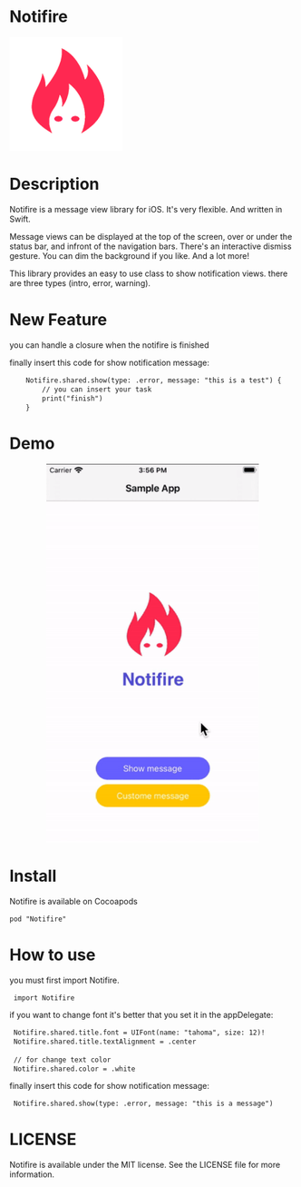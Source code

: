 # Notifire

<img src ="Screenshots/logo.png" width=200 />

# Description
Notifire is a message view library for iOS. It's very flexible. And written in Swift.

Message views can be displayed at the top of the screen, over or under the status bar, and infront of the navigation bars. There's an interactive dismiss gesture. You can dim the background if you like. And a lot more!

This library provides an easy to use class to show notification views.
there are three types (intro, error, warning).

# New Feature
you can handle a closure when the notifire is finished

finally insert this code for show notification message:

        Notifire.shared.show(type: .error, message: "this is a test") {
            // you can insert your task 
            print("finish")
        }
        
# Demo

<p align="center">
  <img width="375" height="667" src="Screenshots/demo.gif">
</p>

# Install
Notifire is available on Cocoapods

    pod "Notifire"
    
# How to use
you must first import Notifire.

     import Notifire
     
if you want to change font it's better that you set it in the appDelegate:

     Notifire.shared.title.font = UIFont(name: "tahoma", size: 12)!
     Notifire.shared.title.textAlignment = .center
     
     // for change text color
     Notifire.shared.color = .white

finally insert this code for show notification message:

     Notifire.shared.show(type: .error, message: "this is a message")



# LICENSE
Notifire is available under the MIT license. See the LICENSE file for more information.
